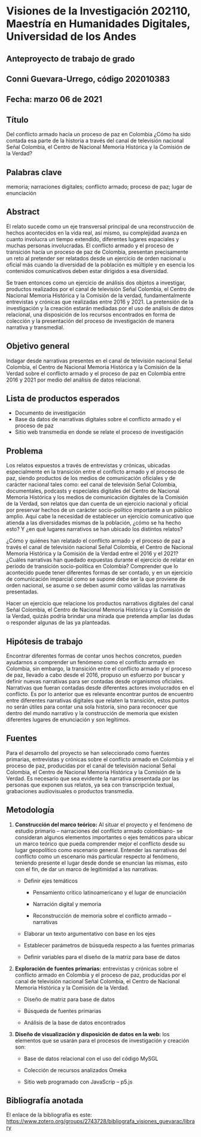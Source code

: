 # Visiones de la Investigación 202110, Maestría en Humanidades Digitales, Universidad de los Andes
## Anteproyecto de trabajo de grado
## Conni Guevara-Urrego, código 202010383
## Fecha: marzo 06 de 2021
## Título

Del conflicto armado hacía un proceso de paz en Colombia ¿Cómo ha sido contada esa parte de la historia a través del canal de televisión nacional Señal Colombia, el Centro de Nacional Memoria Histórica y la Comisión de la Verdad?

## Palabras clave

memoria; narraciones digitales; conflicto armado; proceso de paz; lugar de enunciación

## Abstract

El relato sucede como un eje transversal principal de una reconstrucción de hechos acontecidos en la vida real, así mismo, su complejidad avanza en cuanto involucra un tiempo extendido, diferentes lugares espaciales y muchas personas involucradas. El conflicto armado y el proceso de transición hacía un proceso de paz de Colombia, presentan precisamente un reto al pretender ser relatados desde un ejercicio de orden nacional u oficial más cuando la diversidad de la población es múltiple y en esencia los contenidos comunicativos deben estar dirigidos a esa diversidad.

Se traen entonces como un ejercicio de análisis dos objetos a investigar, productos realizados por el canal de televisión Señal Colombia, el Centro de Nacional Memoria Histórica y la Comisión de la verdad, fundamentalmente entrevistas y crónicas que realizadas entre 2016 y 2021. La pretensión de la investigación y la creación estarán mediadas por el uso de análisis de datos relacional, una disposición de los recursos encontrados en forma de colección y la presentación del proceso de investigación de manera narrativa y transmedial. 

## Objetivo general
 
Indagar desde narrativas presentes en el canal de televisión nacional Señal Colombia, el Centro de Nacional Memoria Histórica y la Comisión de la Verdad sobre el conflicto armado y el proceso de paz en Colombia entre 2016 y 2021 por medio del análisis de datos relacional.

## Lista de productos esperados

* Documento de investigación
* Base da datos de narrativas digitales sobre el conflicto armado y el proceso de paz 
* Sitio web transmedia en donde se relate el proceso de investigación 

## Problema

Los relatos expuestos a través de entrevistas y crónicas, ubicadas especialmente en la transición entre el conflicto armado y el proceso de paz, siendo productos de los medios de comunicación oficiales y de carácter nacional tales como: eel canal de televisión Señal Colombia, documentales, podcasts y especiales digitales del Centro de Nacional Memoria Histórica y los medios de comunicación digitales de la Comisión de la  Verdad, son relatos que dan cuenta de un ejercicio nacional y oficial por preservar hechos de un carácter socio-político importante a un público amplio.  Aquí cabe la necesidad de establecer un ejercicio comunicativo que atienda a las diversidades mismas de la población, ¿cómo se ha hecho esto? Y ¿en qué lugares narrativos se han ubicado los distintos relatos?

¿Cómo y quiénes han relatado el conflicto armado y el proceso de paz a través el canal de televisión nacional Señal Colombia, el Centro de Nacional Memoria Histórica y la Comisión de la Verdad entre el 2016 y el 2021? ¿Cuáles narrativas han quedado expuestas durante el ejercicio de relatar en periodo de transición socio-política en Colombia? Comprender que lo acontecido puede tener diferentes formas de ser contado, y en un ejercicio de comunicación imparcial como se supone debe ser la que proviene de orden nacional, se asume o se deben asumir como válidas las narrativas presentadas. 

Hacer un ejercicio que relacione los productos narrativos digitales del canal Señal Colombia, el Centro de Nacional Memoria Histórica y la Comisión de la Verdad, quizás podría brindar una mirada que pretenda ampliar las dudas o responder algunas de las ya planteadas.
 

## Hipótesis de trabajo

Encontrar diferentes formas de contar unos hechos concretos, pueden ayudarnos a comprender un fenómeno como el conflicto armado en Colombia, sin embargo, la transición entre el conflicto armado y el proceso de paz, llevado a cabo desde el 2016, propuso un esfuerzo por buscar y definir nuevas narrativas para ser contadas desde organismos oficiales. Narrativas que fueran contadas desde diferentes actores involucrados en el conflicto. Es por lo anterior que es relevante encontrar puntos de encuentro entre diferentes narrativas digitales que relaten la transición, estos puntos no serán útiles para contar una sola historia, sino para reconocer que dentro del mundo narrativo y la construcción de memoria que existen diferentes lugares de enunciación y son legítimos.

## Fuentes

Para el desarrollo del proyecto se han seleccionado como fuentes primarias, entrevistas y crónicas sobre el conflicto armado en Colombia y el proceso de paz, producidas por el canal de televisión nacional Señal Colombia, el Centro de Nacional Memoria Histórica y la Comisión de la Verdad. Es necesario que sea evidente la narrativa presentada por las personas que exponen sus relatos, ya sea con transcripción textual, grabaciones audiovisuales o productos transmedia.


## Metodología

1. **Construcción del marco teórico:** Al situar el proyecto y el fenómeno de estudio primario – narraciones del conflicto armado colombiano- se consideran algunos elementos importantes o ejes temáticos para ubicar un marco teórico que pueda comprender mejor el conflicto desde su lugar geopolítico como escenario general. Entender las narrativas del conflicto como un escenario más particular respecto al fenómeno, teniendo presente el lugar desde donde se enuncian las mismas, esto con el fin, de dar un marco de legitimidad a las narrativas. 

   *	Definir ejes temáticos 
  
        * Pensamiento critico latinoamericano y el lugar de enunciación
     
        * Narración digital y memoria
     
        * Reconstrucción de memoria sobre el conflicto armado – narrativas


   *	Elaborar un texto argumentativo con base en los ejes
   * Establecer parámetros de búsqueda respecto a las fuentes primarias
   * Definir variables para el diseño de la matriz para base de datos

2.	**Exploración de fuentes primarias:** entrevistas y crónicas sobre el conflicto armado en Colombia y el proceso de paz, producidas por el canal de televisión nacional Señal Colombia, el Centro de Nacional Memoria Histórica y la Comisión de la Verdad.

    * Diseño de matriz para base de datos
    
    * Búsqueda de fuentes primarias
        
    * Análisis de la base de datos encontrados

4.	**Diseño de visualización y disposición de datos en la web:** los elementos que se usarán para el procesos de investigación y creación son: 

    * Base de datos relacional con el uso del código MySGL
               
    * Colección de recursos analizados Omeka
    
    * Sitio web programado con JavaScrip – p5.js



## Bibliografía anotada

El enlace de la bibliografía es este: https://www.zotero.org/groups/2743728/bibliografa_visiones_guevarac/library
